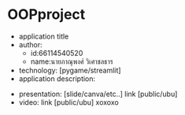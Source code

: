# OOPproject
- application title
- author: 
  * id:66114540520
  * name:นายภาณุพงศ์ วิเศาชลธาร
- technology: [pygame/streamlit]
- application description:

* presentation: [slide/canva/etc..] link [public/ubu]
* video: link [public/ubu]
 xoxoxo
